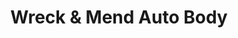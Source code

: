 ---
title: "Wreck & Mend Auto Body"
url: /franklin-square/wreck-und-mend-auto-body/
shop: Autowerkstatt
---